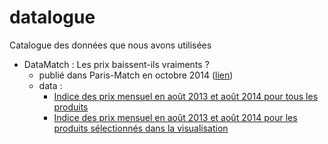datalogue
=========

Catalogue des données que nous avons utilisées


* DataMatch : Les prix baissent-ils vraiments ?
	* publié dans Paris-Match en octobre 2014 ([lien](http://www.parismatch.com/Actu/Economie/Inflation-deflation-les-prix-baissent-ils-vraiment-604292))
	* data : 
		* [Indice des prix mensuel en août 2013 et août 2014 pour tous les produits](deflation/alldata.csv) 
		* [Indice des prix mensuel en août 2013 et août 2014 pour les produits sélectionnés dans la visualisation](deflation/data.csv)
			

